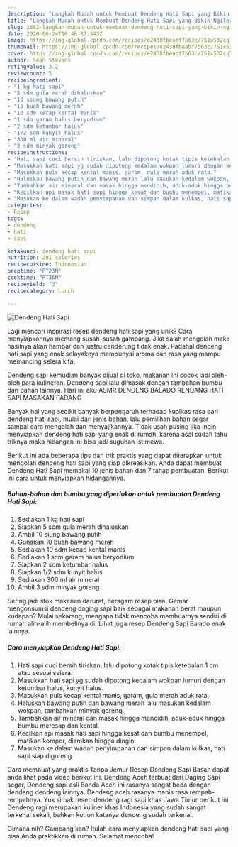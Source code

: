```yaml
---
description: "Langkah Mudah untuk Membuat Dendeng Hati Sapi yang Bikin Ngiler"
title: "Langkah Mudah untuk Membuat Dendeng Hati Sapi yang Bikin Ngiler"
slug: 1652-langkah-mudah-untuk-membuat-dendeng-hati-sapi-yang-bikin-ngiler
date: 2020-06-24T16:46:37.343Z
image: https://img-global.cpcdn.com/recipes/e2438fbeabf7b63c/751x532cq70/dendeng-hati-sapi-foto-resep-utama.jpg
thumbnail: https://img-global.cpcdn.com/recipes/e2438fbeabf7b63c/751x532cq70/dendeng-hati-sapi-foto-resep-utama.jpg
cover: https://img-global.cpcdn.com/recipes/e2438fbeabf7b63c/751x532cq70/dendeng-hati-sapi-foto-resep-utama.jpg
author: Sean Stevens
ratingvalue: 3.2
reviewcount: 5
recipeingredient:
- "1 kg hati sapi"
- "5 sdm gula merah dihaluskan"
- "10 siung bawang putih"
- "10 buah bawang merah"
- "10 sdm kecap kental manis"
- "1 sdm garam halus beryodium"
- "2 sdm ketumbar halus"
- "1/2 sdm kunyit halus"
- "300 ml air mineral"
- "3 sdm minyak goreng"
recipeinstructions:
- "Hati sapi cuci bersih tiriskan, lalu dipotong kotak tipis ketebalan 1 cm atau sesuai selera."
- "Masukkan hati sapi yg sudah dipotong kedalam wokpan lumuri dengan ketumbar halus, kunyit halus."
- "Masukkan puls kecap kental manis, garam, gula merah aduk rata."
- "Haluskan bawang putih dan bawang merah lalu masukan kedalam wokpan, tambahkan minyak goreng."
- "Tambahkan air mineral dan masak hingga mendidih, aduk-aduk hingga bumbu meresap dan kental."
- "Kecilkan api masak hati sapi hingga kesat dan bumbu menempel, matikan kompor, diamkan hingga dingin."
- "Masukan ke dalam wadah penyimpanan dan simpan dalam kulkas, hati sapi siap digoreng."
categories:
- Resep
tags:
- dendeng
- hati
- sapi

katakunci: dendeng hati sapi 
nutrition: 291 calories
recipecuisine: Indonesian
preptime: "PT23M"
cooktime: "PT36M"
recipeyield: "3"
recipecategory: Lunch

---
```



![Dendeng Hati Sapi](https://img-global.cpcdn.com/recipes/e2438fbeabf7b63c/751x532cq70/dendeng-hati-sapi-foto-resep-utama.jpg)

Lagi mencari inspirasi resep dendeng hati sapi yang unik? Cara menyiapkannya memang susah-susah gampang. Jika salah mengolah maka hasilnya akan hambar dan justru cenderung tidak enak. Padahal dendeng hati sapi yang enak selayaknya mempunyai aroma dan rasa yang mampu memancing selera kita.

Dendeng sapi kemudian banyak dijual di toko, makanan ini cocok jadi oleh-oleh para kulineran. Dendeng sapi lalu dimasak dengan tambahan bumbu dan bahan lainnya. Hari ini aku ASMR DENDENG BALADO RENDANG HATI SAPI MASAKAN PADANG

Banyak hal yang sedikit banyak berpengaruh terhadap kualitas rasa dari dendeng hati sapi, mulai dari jenis bahan, lalu pemilihan bahan segar sampai cara mengolah dan menyajikannya. Tidak usah pusing jika ingin menyiapkan dendeng hati sapi yang enak di rumah, karena asal sudah tahu triknya maka hidangan ini bisa jadi suguhan istimewa.


Berikut ini ada beberapa tips dan trik praktis yang dapat diterapkan untuk mengolah dendeng hati sapi yang siap dikreasikan. Anda dapat membuat Dendeng Hati Sapi memakai 10 jenis bahan dan 7 tahap pembuatan. Berikut ini cara untuk menyiapkan hidangannya.

<!--inarticleads1-->

##### Bahan-bahan dan bumbu yang diperlukan untuk pembuatan Dendeng Hati Sapi:

1. Sediakan 1 kg hati sapi
1. Siapkan 5 sdm gula merah dihaluskan
1. Ambil 10 siung bawang putih
1. Gunakan 10 buah bawang merah
1. Sediakan 10 sdm kecap kental manis
1. Sediakan 1 sdm garam halus beryodium
1. Siapkan 2 sdm ketumbar halus
1. Siapkan 1/2 sdm kunyit halus
1. Sediakan 300 ml air mineral
1. Ambil 3 sdm minyak goreng


Sering jadi stok makanan darurat, beragam resep bisa. Gemar mengonsumsi dendeng daging sapi baik sebagai makanan berat maupun kudapan? Mulai sekarang, mengapa tidak mencoba membuatnya sendiri di rumah alih-alih membelinya di. Lihat juga resep Dendeng Sapi Balado enak lainnya. 

<!--inarticleads2-->

##### Cara menyiapkan Dendeng Hati Sapi:

1. Hati sapi cuci bersih tiriskan, lalu dipotong kotak tipis ketebalan 1 cm atau sesuai selera.
1. Masukkan hati sapi yg sudah dipotong kedalam wokpan lumuri dengan ketumbar halus, kunyit halus.
1. Masukkan puls kecap kental manis, garam, gula merah aduk rata.
1. Haluskan bawang putih dan bawang merah lalu masukan kedalam wokpan, tambahkan minyak goreng.
1. Tambahkan air mineral dan masak hingga mendidih, aduk-aduk hingga bumbu meresap dan kental.
1. Kecilkan api masak hati sapi hingga kesat dan bumbu menempel, matikan kompor, diamkan hingga dingin.
1. Masukan ke dalam wadah penyimpanan dan simpan dalam kulkas, hati sapi siap digoreng.


Cara membuat yang praktis Tanpa Jemur Resep Dendeng Sapi Basah dapat anda lihat pada video berikut ini. Dendeng Aceh terbuat dari Daging Sapi segar, Dendeng sapi asli Banda Aceh ini rasanya sangat beda dengan dendeng dendeng lainnya. Dendeng aceh rasanya manis rasa rempah-rempahnya. Yuk simak resep dendeng ragi sapi khas Jawa Timur berikut ini. Dendeng ragi merupakan kuliner khas Indonesia yang sudah sangat terkenal sekali, bahkan konon katanya dendeng sudah terkenal. 

Gimana nih? Gampang kan? Itulah cara menyiapkan dendeng hati sapi yang bisa Anda praktikkan di rumah. Selamat mencoba!
